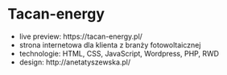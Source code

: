 # Tacan-energy

<ul>
  <li>live preview: https://tacan-energy.pl/</li>
  <li>strona internetowa dla klienta z branży fotowoltaicznej</li>
  <li>technologie: HTML, CSS, JavaScript, Wordpress, PHP, RWD</li>
  <li>design: http://anetatyszewska.pl/</li>
</ul>
